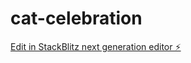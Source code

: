 # cat-celebration

[Edit in StackBlitz next generation editor ⚡️](https://stackblitz.com/~/github.com/khendrikse/cat-celebration)